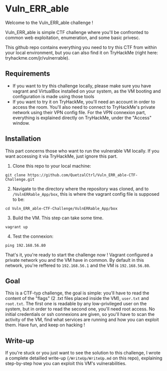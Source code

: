 # Vuln_ERR_able

Welcome to the Vuln_ERR_able challenge ! 

Vuln_ERR_able is simple CTF challenge where you'll be confronted to common web exploitation, enumeration, and some basic privesc.

This github repo contains everything you need to try this CTF from within your local environment, but you can also find it on TryHackMe (right here: tryhackme.com/jr/vulnerrable). 

## Requirements

- If you want to try this challenge locally, please make sure you have vagrant and VirtualBox installed on your system, as the VM booting and configuration is made using those tools
- If you want to try it on TryHackMe, you'll need an account in order to access the room. You'll also need to connect to TryHackMe's private network using their VPN config file. For the VPN connexion part, everything is explained directly on TryHackMe, under the "Access" window.

## Installation

This part concerns those who want to run the vulnerable VM locally. If you want accessing it via TryHackMe, just ignore this part.

1. Clone this repo to your local machine: 

`git clone https://github.com/QuetzalCtrl/Vuln_ERR_able-CTF-Challenge.git`

2. Navigate to the directory where the repository was cloned, and to `/VulnERRable_App/box`, this is where the vagrant config file is supposed to be:

`cd Vuln_ERR_able-CTF-Challenge/VulnERRable_App/box`

3. Build the VM. This step can take some time.

`vagrant up`

4. Test the connexion:

`ping 192.168.56.80`

That's it, you're ready to start the challenge now ! Vagrant configured a private network you and the VM have in common. By default in this network, you're reffered to `192.168.56.1` and the VM is `192.168.56.80`.

## Goal

This is a CTF-typ challenge, the goal is simple: you'll have to read the content of the "flags" (2 .txt files placed inside the VM), `user.txt` and `root.txt`. The first one is readable by any low-privileged user on the system, but in order to read the second one, you'll need root access.
No initial credentials or ssh connexions are given, so you'll have to scan the activity of the VM, find what services are running and how you can exploit them. 
Have fun, and keep on hacking !

## Write-up 

If you're stuck or you just want to see the solution to this challenge, I wrote a complete detailled write-up (`/WriteUp/WriteUp.md` on this repo), explaining step-by-step how you can exploit this VM's vulnerabilities. 
